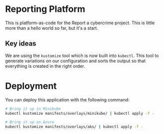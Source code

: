 # Reporting Platform

This is platform-as-code for the Report a cybercrime project. This is little
more than a hello world so far, but it's a start.

## Key ideas

We are using the `kustomize` tool which is now built into `kubectl`. This tool
to generate variations on our configuration and sorts the output so that
everything is created in the right order.

# Deployment

You can deploy this application with the following command:

```sh
# Bring it up in Minikube
kubectl kustomize manifests/overlays/minikube/ | kubectl apply -f -

# Bring it up on Azure
kubectl kustomize manifests/overlays/aks/ | kubectl apply -f -
```
